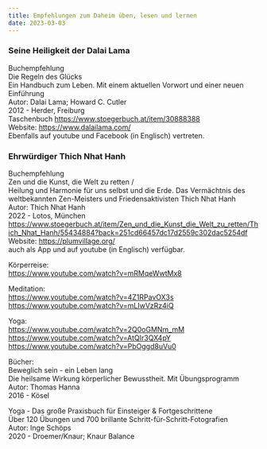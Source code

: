 ```yaml
---
title: Empfehlungen zum Daheim üben, lesen und lernen
date: 2023-03-03
---
```

### Seine Heiligkeit der Dalai Lama  
Buchempfehlung  
Die Regeln des Glücks  
Ein Handbuch zum Leben. Mit einem aktuellen Vorwort und einer neuen Einführung  
Autor: Dalai Lama; Howard C. Cutler  
2012 - Herder, Freiburg  
Taschenbuch
https://www.stoegerbuch.at/item/30888388  
Website: https://www.dalailama.com/  
Ebenfalls auf youtube und Facebook (in Englisch) vertreten.  

### Ehrwürdiger Thich Nhat Hanh  
Buchempfehlung  
Zen und die Kunst, die Welt zu retten /  
Heilung und Harmonie für uns selbst und die Erde. Das Vermächtnis des weltbekannten Zen-Meisters und Friedensaktivisten Thich Nhat Hanh  
Autor: Thich Nhat Hanh  
2022 - Lotos, München  
https://www.stoegerbuch.at/item/Zen_und_die_Kunst_die_Welt_zu_retten/Thich_Nhat_Hanh/55434884?back=251cd66457dc17d2559c302dac5254df  
Website: https://plumvillage.org/    
auch als App und auf youtube (in Englisch) verfügbar.  

Körperreise:  
https://www.youtube.com/watch?v=mRMqeWwtMx8

Meditation:  
https://www.youtube.com/watch?v=4Z1RPavOX3s  
https://www.youtube.com/watch?v=mLIwVzRz4iQ

Yoga:  
https://www.youtube.com/watch?v=2Q0oGMNm_mM  
https://www.youtube.com/watch?v=AtQIr3QX4pY  
https://www.youtube.com/watch?v=PbOggd8uVu0  

Bücher:  
Beweglich sein - ein Leben lang  
Die heilsame Wirkung körperlicher Bewusstheit. Mit Übungsprogramm  
Autor: Thomas Hanna  
2016 - Kösel  

Yoga - Das große Praxisbuch für Einsteiger & Fortgeschrittene  
Über 120 Übungen und 700 brillante Schritt-für-Schritt-Fotografien  
Autor: Inge Schöps  
2020 - Droemer/Knaur; Knaur Balance
